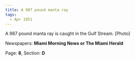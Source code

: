 ```yaml
---  
title: A 987 pound manta ray  
tags:  
  - Apr 1951  
---  
```

  
A 987 pound manta ray is caught in the Gulf Stream. [Photo]  
  
Newspapers: **Miami Morning News or The Miami Herald**  
  
Page: **8**, Section: **D** 
